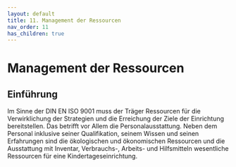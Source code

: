 ```yaml
---
layout: default
title: 11. Management der Ressourcen
nav_order: 11
has_children: true
---
```


# Management der Ressourcen

## Einführung
Im Sinne der DIN EN ISO 9001 muss der Träger Ressourcen für die Verwirklichung der Strategien und die Erreichung der Ziele der Einrichtung bereitstellen. Das betrifft vor Allem die Personalausstattung. Neben dem Personal inklusive seiner Qualifikation, seinem Wissen und seinen Erfahrungen sind die ökologischen und ökonomischen Ressourcen und die Ausstattung mit Inventar, Verbrauchs-, Arbeits- und Hilfsmitteln wesentliche Ressourcen für eine Kindertageseinrichtung.